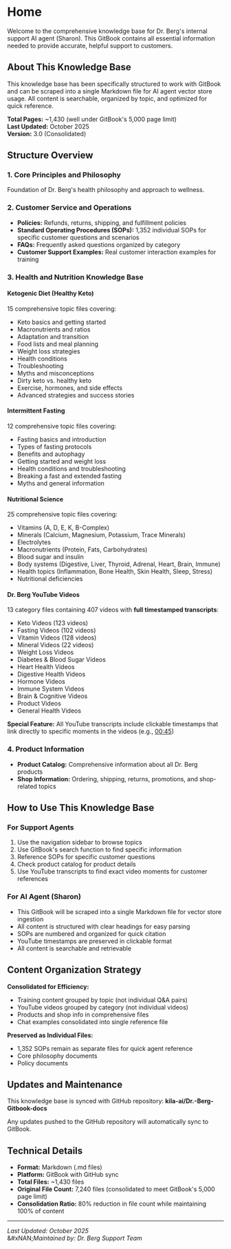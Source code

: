 # Home

Welcome to the comprehensive knowledge base for Dr. Berg's internal support AI agent (Sharon). This GitBook contains all essential information needed to provide accurate, helpful support to customers.

## About This Knowledge Base

This knowledge base has been specifically structured to work with GitBook and can be scraped into a single Markdown file for AI agent vector store usage. All content is searchable, organized by topic, and optimized for quick reference.

**Total Pages:** \~1,430 (well under GitBook's 5,000 page limit)\
**Last Updated:** October 2025\
**Version:** 3.0 (Consolidated)

## Structure Overview

### 1. Core Principles and Philosophy

Foundation of Dr. Berg's health philosophy and approach to wellness.

### 2. Customer Service and Operations

* **Policies:** Refunds, returns, shipping, and fulfillment policies
* **Standard Operating Procedures (SOPs):** 1,352 individual SOPs for specific customer questions and scenarios
* **FAQs:** Frequently asked questions organized by category
* **Customer Support Examples:** Real customer interaction examples for training

### 3. Health and Nutrition Knowledge Base

#### Ketogenic Diet (Healthy Keto)

15 comprehensive topic files covering:

* Keto basics and getting started
* Macronutrients and ratios
* Adaptation and transition
* Food lists and meal planning
* Weight loss strategies
* Health conditions
* Troubleshooting
* Myths and misconceptions
* Dirty keto vs. healthy keto
* Exercise, hormones, and side effects
* Advanced strategies and success stories

#### Intermittent Fasting

12 comprehensive topic files covering:

* Fasting basics and introduction
* Types of fasting protocols
* Benefits and autophagy
* Getting started and weight loss
* Health conditions and troubleshooting
* Breaking a fast and extended fasting
* Myths and general information

#### Nutritional Science

25 comprehensive topic files covering:

* Vitamins (A, D, E, K, B-Complex)
* Minerals (Calcium, Magnesium, Potassium, Trace Minerals)
* Electrolytes
* Macronutrients (Protein, Fats, Carbohydrates)
* Blood sugar and insulin
* Body systems (Digestive, Liver, Thyroid, Adrenal, Heart, Brain, Immune)
* Health topics (Inflammation, Bone Health, Skin Health, Sleep, Stress)
* Nutritional deficiencies

#### Dr. Berg YouTube Videos

13 category files containing 407 videos with **full timestamped transcripts**:

* Keto Videos (123 videos)
* Fasting Videos (102 videos)
* Vitamin Videos (128 videos)
* Mineral Videos (22 videos)
* Weight Loss Videos
* Diabetes & Blood Sugar Videos
* Heart Health Videos
* Digestive Health Videos
* Hormone Videos
* Immune System Videos
* Brain & Cognitive Videos
* Product Videos
* General Health Videos

**Special Feature:** All YouTube transcripts include clickable timestamps that link directly to specific moments in the videos (e.g., [00:45](https://www.youtube.com/watch?v=VIDEO_ID\&t=45s))

### 4. Product Information

* **Product Catalog:** Comprehensive information about all Dr. Berg products
* **Shop Information:** Ordering, shipping, returns, promotions, and shop-related topics

## How to Use This Knowledge Base

### For Support Agents

1. Use the navigation sidebar to browse topics
2. Use GitBook's search function to find specific information
3. Reference SOPs for specific customer questions
4. Check product catalog for product details
5. Use YouTube transcripts to find exact video moments for customer references

### For AI Agent (Sharon)

* This GitBook will be scraped into a single Markdown file for vector store ingestion
* All content is structured with clear headings for easy parsing
* SOPs are numbered and organized for quick citation
* YouTube timestamps are preserved in clickable format
* All content is searchable and retrievable

## Content Organization Strategy

**Consolidated for Efficiency:**

* Training content grouped by topic (not individual Q\&A pairs)
* YouTube videos grouped by category (not individual videos)
* Products and shop info in comprehensive files
* Chat examples consolidated into single reference file

**Preserved as Individual Files:**

* 1,352 SOPs remain as separate files for quick agent reference
* Core philosophy documents
* Policy documents

## Updates and Maintenance

This knowledge base is synced with GitHub repository: **kila-ai/Dr.-Berg-Gitbook-docs**

Any updates pushed to the GitHub repository will automatically sync to GitBook.

## Technical Details

* **Format:** Markdown (.md files)
* **Platform:** GitBook with GitHub sync
* **Total Files:** \~1,430 files
* **Original File Count:** 7,240 files (consolidated to meet GitBook's 5,000 page limit)
* **Consolidation Ratio:** 80% reduction in file count while maintaining 100% of content

***

_Last Updated: October 2025_\
&#xNAN;_&#x4D;aintained by: Dr. Berg Support Team_
